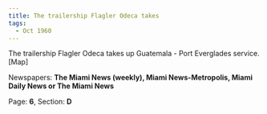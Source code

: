 ```yaml
---  
title: The trailership Flagler Odeca takes  
tags:  
  - Oct 1960  
---  
```

  
The trailership Flagler Odeca takes up Guatemala - Port Everglades service. [Map]  
  
Newspapers: **The Miami News (weekly), Miami News-Metropolis, Miami Daily News or The Miami News**  
  
Page: **6**, Section: **D** 
